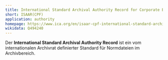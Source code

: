 ```yaml
---
title: International Standard Archival Authority Record for Corporate Bodies, Persons, and Families
short: ISAAR(CPF)
application: authority
homepage: https://www.ica.org/en/isaar-cpf-international-standard-archival-authority-record-corporate-bodies-persons-and-families-2nd
wikidata: Q494240
---
```


Der **International Standard Archival Authority Record** ist ein vom
internationalen Archivrat definierter Standard für Normdateien im
Archivbereich.

<list-formats model="isaar-cpf" title="Umsetzungen"/>
